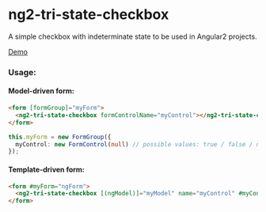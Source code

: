 # ng2-tri-state-checkbox
A simple checkbox with indeterminate state to be used in Angular2 projects.

[Demo](https://embed.plnkr.co/CjykTb/)

### Usage:
#### Model-driven form:

```html
<form [formGroup]="myForm">
  <ng2-tri-state-checkbox formControlName="myControl"></ng2-tri-state-checkbox>
</form>
```

```typescript
this.myForm = new FormGroup({
  myControl: new FormControl(null) // possible values: true / false / null
});
```

#### Template-driven form:

```html
<form #myForm="ngForm">
  <ng2-tri-state-checkbox [(ngModel)]="myModel" name="myControl" #myControl="ngModel"></ng2-tri-state-checkbox>
</form>
```
